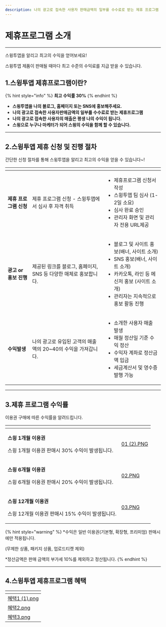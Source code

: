 ```yaml
---
description: 나의 광고로 접속한 사용자 판매금액의 일부를 수수료로 받는 제휴 프로그램
---
```


# 제휴프로그램 소개

***



스윙투앱을 알리고 최고의 수익을 얻어보세요!

스윙투앱 제품이 판매될 때마다 최고 수준의 수익료를 지급 받을 수 있습니다.&#x20;



## 1.스윙투앱 제휴프로그램이란?

{% hint style="info" %}
**최고 수익률 30%**
{% endhint %}

* **스윙투앱을 나의 블로그, 홈페이지 또는 SNS에 홍보해주세요.**
* **나의 광고로 접속한 사용자판매금액의 일부를 수수료로 받는 제휴프로그램** &#x20;
* **나의 광고로 접속한 사용자의 매출은 평생 나의 수익이 됩니다.**
* **스윙으로 누구나 마케터가 되어 스윙의 수익을 함께 할 수 있습니다.**

***



## 2.스윙투앱 제휴 신청 및 진행 절차

간단한 신청 절차를 통해 스윙투앱을 알리고 최고의 수익을 얻을 수 있습니다\~!

<table data-view="cards"><thead><tr><th></th><th></th><th></th></tr></thead><tbody><tr><td><strong>제휴 프로그램 신청</strong></td><td><p></p><p>제휴 프로그램 신청 - 스윙투앱에서 심사 후 자격 취득</p></td><td><p></p><ul><li>제휴프로그램 신청서 작성</li><li>스윙투앱 팀 심사 (1-2일 소요)</li><li>심사 완료 승인</li><li>관리자 화면 및 관리자 전용 URL제공</li></ul></td></tr><tr><td><strong>광고 or 홍보 진행</strong></td><td><p></p><p>제공된 링크를 블로그, 홈페이지, SNS 등 다양한 매체로 홍보합니다.</p></td><td><p></p><ul><li>블로그 및 사이트 홍보(배너, 사이트 소개)</li><li>SNS 홍보(배너, 사이트 소개)</li><li>카카오톡, 라인 등 메신저 홍보 (사이트 소개)</li><li>관리자는 지속적으로 홍보 활동 진행</li></ul></td></tr><tr><td><strong>수익발생</strong></td><td><p></p><p>나의 광고로 유입된 고객의 매출액의 20~40의 수익을 가져갑니다.</p></td><td><p></p><ul><li>소개한 사용자 매출 발생</li><li>매월 정산일 기준 수익 정산</li><li>수익자 계좌로 정산금액 입금</li><li>세금계산서 및 영수증 발행 가능</li></ul></td></tr></tbody></table>



***



## **3.제휴 프로그램 수익률**

이용권 구매에 따른 수익률을 알려드립니다.

<table data-view="cards"><thead><tr><th></th><th data-hidden data-card-cover data-type="files"></th></tr></thead><tbody><tr><td><p><strong>스윙 1개월 이용권</strong><br></p><p>스윙 1개월 이용권 판매시 30% 수익이 발생됩니다.</p></td><td><a href="../../.gitbook/assets/01 (2).PNG">01 (2).PNG</a></td></tr><tr><td><p><strong>스윙 6개월 이용권</strong></p><p></p><p>스윙 6개월 이용권 판매시 20% 수익이 발생됩니다.<br></p></td><td><a href="../../.gitbook/assets/02.PNG">02.PNG</a></td></tr><tr><td><p><strong>스윙 12개월 이용권</strong></p><p></p><p>스윙 12개월 이용권 판매시 15% 수익이 발생됩니다.</p></td><td><a href="../../.gitbook/assets/03.PNG">03.PNG</a></td></tr></tbody></table>

{% hint style="warning" %}
\*수익은 일반 이용권(기본형, 확장형, 프리미엄) 판매시에만 적용됩니다.

(무제한 상품, 패키지 상품, 업로드티켓 제외)

\*정산금액은 판매 금액의 부가세 10%를 제외하고 정산됩니다.
{% endhint %}

***



## 4.스윙투앱 제휴프로그램 혜택

<table data-view="cards"><thead><tr><th data-card-cover data-type="files"></th></tr></thead><tbody><tr><td><a href="../../.gitbook/assets/혜택1 (1).png">혜택1 (1).png</a></td></tr><tr><td><a href="../../.gitbook/assets/혜택2.png">혜택2.png</a></td></tr><tr><td><a href="../../.gitbook/assets/혜택3.png">혜택3.png</a></td></tr></tbody></table>





